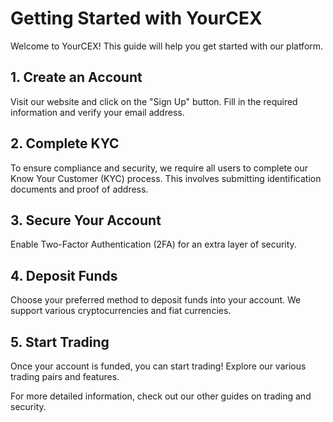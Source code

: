 # Getting Started with YourCEX

Welcome to YourCEX! This guide will help you get started with our platform.

## 1. Create an Account

Visit our website and click on the "Sign Up" button. Fill in the required information and verify your email address.

## 2. Complete KYC

To ensure compliance and security, we require all users to complete our Know Your Customer (KYC) process. This involves submitting identification documents and proof of address.

## 3. Secure Your Account

Enable Two-Factor Authentication (2FA) for an extra layer of security.

## 4. Deposit Funds

Choose your preferred method to deposit funds into your account. We support various cryptocurrencies and fiat currencies.

## 5. Start Trading

Once your account is funded, you can start trading! Explore our various trading pairs and features.

For more detailed information, check out our other guides on trading and security.